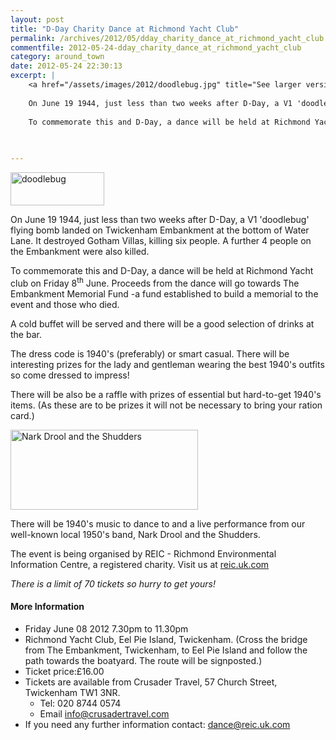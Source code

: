 ```yaml
---
layout: post
title: "D-Day Charity Dance at Richmond Yacht Club"
permalink: /archives/2012/05/dday_charity_dance_at_richmond_yacht_club.html
commentfile: 2012-05-24-dday_charity_dance_at_richmond_yacht_club
category: around_town
date: 2012-05-24 22:30:13
excerpt: |
    <a href="/assets/images/2012/doodlebug.jpg" title="See larger version of - doodlebug"><img src="/assets/images/2012/doodlebug_thumb.jpg" width="150" height="53" alt="doodlebug" class="photo right" /></a>
    
    On June 19 1944, just less than two weeks after D-Day, a V1 'doodlebug' flying bomb landed on Twickenham Embankment at the bottom of Water Lane. It destroyed Gotham Villas, killing six people. A further 4 people on the Embankment were also killed.
    
    To commemorate this and D-Day, a dance will be held at Richmond Yacht club on Friday 8<sup>th</sup> June.  Proceeds from the dance will go towards The Embankment Memorial Fund -a fund established to build a memorial to the event and those who died.
    
    

---
```


<a href="/assets/images/2012/doodlebug.jpg" title="See larger version of - doodlebug"><img src="/assets/images/2012/doodlebug_thumb.jpg" width="150" height="53" alt="doodlebug" class="photo right" /></a>

On June 19 1944, just less than two weeks after D-Day, a V1 'doodlebug' flying bomb landed on Twickenham Embankment at the bottom of Water Lane. It destroyed Gotham Villas, killing six people. A further 4 people on the Embankment were also killed.

To commemorate this and D-Day, a dance will be held at Richmond Yacht club on Friday 8<sup>th</sup> June. Proceeds from the dance will go towards The Embankment Memorial Fund -a fund established to build a memorial to the event and those who died.

A cold buffet will be served and there will be a good selection of drinks at the bar.

The dress code is 1940's (preferably) or smart casual. There will be interesting prizes for the lady and gentleman wearing the best 1940's outfits so come dressed to impress!

There will be also be a raffle with prizes of essential but hard-to-get 1940's items. (As these are to be prizes it will not be necessary to bring your ration card.)

<a href="/assets/images/2012/20120512_0502.jpg" title="See larger version of - Nark Drool and the Shudders"><img src="/assets/images/2012/20120512_0502_thumb.jpg" width="300" height="128" alt="Nark Drool and the Shudders" class="photo center" /></a>

There will be 1940's music to dance to and a live performance from our well-known local 1950's band, Nark Drool and the Shudders.

The event is being organised by REIC - Richmond Environmental Information Centre, a registered charity. Visit us at [reic.uk.com](http://reic.uk.com/)

*There is a limit of 70 tickets so hurry to get yours!*

#### More Information

-   Friday June 08 2012 7.30pm to 11.30pm
-   Richmond Yacht Club, Eel Pie Island, Twickenham. (Cross the bridge from The Embankment, Twickenham, to Eel Pie Island and follow the path towards the boatyard. The route will be signposted.)
-   Ticket price:£16.00
-   Tickets are available from Crusader Travel, 57 Church Street, Twickenham TW1 3NR.
    -   Tel: 020 8744 0574
    -   Email <info@crusadertravel.com>
-   If you need any further information contact: <dance@reic.uk.com>
